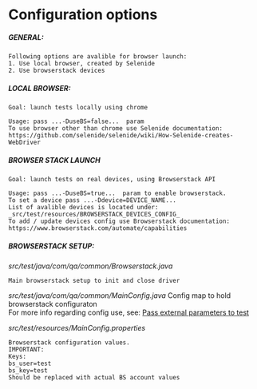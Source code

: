 # Configuration options

##### GENERAL:  

	Following options are avalible for browser launch:  
	1. Use local browser, created by Selenide  
	2. Use browserstack devices    

##### LOCAL BROWSER:  
  
	Goal: launch tests locally using chrome  
	  
	Usage: pass ...-DuseBS=false...  param   
	To use browser other than chrome use Selenide documentation:  
	https://github.com/selenide/selenide/wiki/How-Selenide-creates-WebDriver    
	
##### BROWSER STACK LAUNCH
	
	Goal: launch tests on real devices, using Browserstack API  
	  
	Usage: pass ...-DuseBS=true...  param to enable browserstack.    
	To set a device pass ...-Ddevice=DEVICE_NAME...     
	List of avalible devices is located under:   
	_src/test/resources/BROWSERSTACK_DEVICES_CONFIG_  
	To add / update devices config use Browserstack documentation:  
	https://www.browserstack.com/automate/capabilities    
		
	
##### BROWSERSTACK SETUP:  

_src/test/java/com/qa/common/Browserstack.java_  
	 
	Main browserstack setup to init and close driver 


_src/test/java/com/qa/common/MainConfig.java_
	Config map to hold browserstack configuraton  
	For more info regarding config use, see: 
	[Pass external parameters to test](doc/working_with_parameters.md)
		
_src/test/resources/MainConfig.properties_  


	Browserstack configuration values.  
	IMPORTANT:   
	Keys:  
	bs_user=test  
	bs_key=test  
	Should be replaced with actual BS account values 
	

		   
	